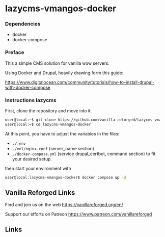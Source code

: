 # lazycms-vmangos-docker

### Dependencies

+ docker
+ docker-compose

### Preface

This a simple CMS solution for vanilla wow servers.

Using Docker and Drupal, heavily drawing form this guide:

https://www.digitalocean.com/community/tutorials/how-to-install-drupal-with-docker-compose

### Instructions lazycms

First, clone the repository and move into it.

```sh
user@local:~$ git clone https://github.com/vanilla-reforged/lazycms-vmangos-docker
user@local:~$ cd lazycms-vmangos-docker
```

At this point, you have to adjust the variables in the files:
- `./.env`
- `./vol/nginx.conf` (server_name section)
- `./docker-compose.yml` (service drupal_certbot, command section)
to fit your desired setup. 

then start your environment with

```sh
user@local:lazycms-vmangos-docker$ docker compose up -d
```


## Vanilla Reforged Links

Find and join us on the web https://vanillareforged.org/en/

Support our efforts on Patreon https://www.patreon.com/vanillareforged

## Links

[vmangos]: https://github.com/vmangos/core

